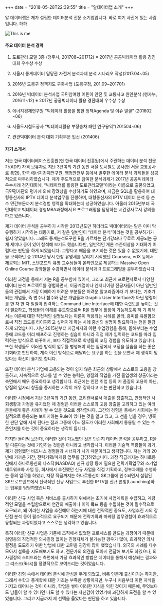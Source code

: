 +++
date = "2018-05-28T22:39:55"
title = "알데이터랩 소개"
+++

알 데이터랩은 제가 설립한 데이터분석 전문 소기업입니다. 바로 여기 사진에 있는 사람입니다. 하하

![This is me][1]


#### 주요 데이터 분석 경력

1. 도로관리 모델 3종 (청주시, 201708~201712)
   ※  2017년  공공빅데이터 활용  경진대회 우수상  수상 
   
2. 서울시 통계데이터 담당관 자전거 분석과제 분석 시나리오 작성(2017.04~05) 

3. 2016년 도봉구 정책지도 구축사업 (도봉구청, 201.09~201701) 

4. 2016년 빅데이터 분석사업 국민참여형 어린이 안전 및 교통사고 원인분석 
   (행자부, 201611~12)  ※  2017년  공공빅데이터 활용  경진대회 우수상  수상  

5. 에너지경제연구원 “빅데이터 활용을 통한 정책Agenda 및 이슈 발굴” (201602 ~06) 

6. 서울도시철도공사 “빅데이터활용 부정승차 패턴 연구용역”(201504~06)

7. 관관빅데이터 분석 대회 기획부문 입선 (201406)

#### 자기 소개서

저는 한국 데이터베이스진흥원(현 한국 데이터 진흥원)에서 주관하는 데이터 분석 전문가(ADP) 자격 보유자로 지난 3년여의 기간 동안 서울 도시철도 공사(현 서울 교통공사로 통합), 한국 에너지경제연구원, 행정안전부 등에서 발주한 데이터 분석 과제들을 성공적으로 마무리하였습니다. 제가 주도적으로 참여한 분석과제가 2017년 공공빅데이터 우수사례 경진대회에, “빅데이터를 활용한 도로관리모델”이라는 이름으로 출품되었고, 국민평가단의 평가에 의해 장려상을 수상하기도 하였으며, 지금은 SQL을 활용하여 대형통신사의 IPTV 데이터 분석업무를 진행하며, 대형통신사의 IPTV 데이터 분석 등 순수 민간부문까지 분석경험 영역을 확대하는데 성공하였습니다. 아울러 2015년부터 국민대학교 빅데이터 경영MBA과정에서 R 프로그래밍을 담당하는 시간강사로서 강의를 하고 있습니다..

제가 데이터 분석을 공부하기 시작한 2013년도만 하더라도 빅데이터라는 말은 이미 막 유행하기 시작하는 태동기로, 저 같은 일반인이 “데이터 분석”이라는 것을 공부하기가 쉽지 않았습니다. 그래도 통계분석도구인 R을 가르치는 단기강좌나 무료로 제공되는 공개 세미나 등이 있어 참석해 보기도 했습니다만, 일반적인 개론 수준이상을 기대하기 어렵다는 판단을 하게 되었습니다. 그렇다고 배움을 포기하는 것은 있을 수 없었기에, 대안을 모색하던 중 2014년 당시 한참 유명세를 날리기 시작했던 Coursera, edX 등에서 제공되는 MIT, 스탠포드의 유명 교수님들이 온라인으로 제공하는 Massive Open Online Course 강좌들을 수강하면서 데이터 분석과 R 프로그래밍을 공부하였습니다.

이러한 과정을 통해서 저는 R을 공부함에 있어서, 그리고 최근에 프로랜서로서 다양한 데이터 분석 프로젝트를 경험하면서, 이공계열이나 엔지니어링 전공자들이 아닌 일반인들의 관점에서 가장 이해하기 어려운 부분들은 어려운 알고리즘이라 기 보다는, 기초가 되는 개념들, 즉 변수나 함수와 같은 개념들과 Graphic User Interface가 아닌 명령어를 한 자 한 자 일일이 입력하는 Command Line Interface에 대한 숙련도를 높이는 것이 필요하고, 학생들의 이해를 유도함으로써 R을 업무에 활용이 가능하도록 하 기 위해서는 이론에 대한 직접적인 설명보다는 이론이 적용되는 사례를 골라, 흥미를 유발함으로써 직접 코드를 타이핑하고 싶어지게 하는 사례 중심의 설명이 필요하다는 점을 절감하게 되었습니다. 지난 2015년부터 지금까지의 이런 수업경험을 통해, 올해부터는 수업 중에 코드를 미리 배포하고 진행하는 실습이 아니라 직접 제가 입력하는 코드를 따라 입력하는 방식으로 바꾸어서, 보다 직접적으로 학생들의 코딩 경험을 유도하고 있습니다. 또한 학생들도 이러한 방식이 업무를 병행해야 하는 입장에서 코딩을 실습을 하는 좋은 기회라고 판단하여, 계속 이런 방식으로 해달라는 요구를 하는 것을 보면서 제 생각이 맞았다는 확신이 들기도 합니다.

또한 데이터 분석 기업에 고용되는 것이 쉽지 않은 최근의 상황에서 스스로의 고용을 창출하고, 지속적으로 성과를 낼 수 있는 능력은, 양질의 직업을 가진 졸업생의 창출이라는 측면에서 매우 중요하다고 생각합니다. 최근에는 인턴 취업 등의 저 품질의 고용이 아닌, 양질의 일자리 창출을 중시하는 시각이 매우 강하다고 저는 판단하고 있습니다. 

이러한 시점에서 지난 3년여의 기간 동안, 프리랜서로서 매출을 창출하고, 안정적인 사회생활과 가정을 유지했던 제 경험은 이러한 스스로의 고용 창출을 고려하고 있는 여러분들에게 좋은 사례가 될 수 있을 것으로 생각합니다. 그간의 경험을 통해서 사회에는 현실적으로 통용되는 보이지않는 Rule이 있다는 것을 알고 있고, 그 선을 넘을 경우, 냉혹한 판단 앞에 서게 된다는 점과 그중에 어느 정도가 이러한 사회에서 통용될 수 있는 수준인지를 아는 것이 중요하다는 생각이 듭니다.

하지만 돌이켜 보건대, 이러한 것이 가능했던 것은 단순히 데이터 분석을 공부하고, R을 잘 다룬다는 것에 기인하는 것만은 아니라고 생각합니다. 이러한 기술적 역량들이 과거, 제가 경험했던 비즈니스 경험들과 시너지가 나기 때문이라고 생각합니다. 저는 거의 20년에 가까운 기간, 전략기획/마케팅 업무를 담당하였습니다. 과장 직급까지는 하나로통신에서 하나로통신의 나스닥(NASDAQ) 신규 상장 등에 필요한 전략기획업무와 소기업 네트워크화 사업 등, 회사에서 추진했던 신규 사업을 직접 기획하고, 정부과제를 수행하는 등의 업무를 하였고, 차장 직급까지는 하나로통신이 SK그룹에 인수되면서 설립된 SK브로드밴드에서 전략적인 신규 사업으로 추진한 IPTV를 신규 론칭(Launching)하는 업무를 담당하였습니다.

이러한 신규 사업 혹은 서비스를 출시하기 위해서는 초기에 사업계획을 수립하고, 계량적인 모델을 수립함으로써 연간의 매출이나 이익 목표 등을 수립하는 것이 필수적으로 요구되고, 왜 이러한 사업을 추진해야 하는지에 대한 전략적인 중요도, 사업추진 시의 장단점 분석 등이 필수적으로 요구되기 때문에 전략기획과 마케팅 업무경험이 효과적으로 융합되는 과정이었다고 스스로는 생각하고 있습니다.
  
특히 이러한 신규 사업은 기존에 조직에서 없었던 프로세스를 만드는 과정이기 때문에 경영층의 직접적인 의사결정 없이는 진행자체가 불가능한 경우가 많아, 효과적인 의사 결정을 도모하기 위한 방법에 대한 고민을 굉장이 많이 했었습니다. 외국의 사례를 다수 모아서 설득을 시도해보기도 하고, 전문가의 의견을 모아서 전달해 보기도 하였으나, 의사결정의 스피드라는 측면에서 가장 효과적인 방법은 데이터를 통해서 예상되는 결과와 그 리스크(Risk)를 정량적으로 보여드리는 것이었습니다.

이러한 경험 속에서 데이터 분석에 관심을 두게 되었고, 비록 인문계 출신이기는 하지만, 그래서 수학과 통계학에 대한 기초는 부족한 상황이지만, 누구나 처음부터 이런 지식을 가지고 태어나는 것이 아니라, 학업을 쌓아 이러한 지식을 익힌 것이기 때문에, 무엇보다도 남들이 할 수 있다면 나도 할 수 있다는 자신감이 있었기에 과감하게 도전을 할 수 있었습니다. 그리고 지금까지 제 선택을 옳았다는 판단을 하고 있습니다.

[1]: /img/about.jpg

